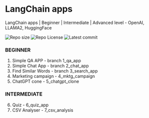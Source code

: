 # LangChain apps

LangChain apps | Beginner | Intermediate | Advanced level - OpenAI, LLAMA2, HuggingFace

![Repo size](https://img.shields.io/github/repo-size/Mar-Issah/langChain_apps)
![Repo License](https://img.shields.io/github/license/Mar-Issah/langChain_apps.svg)
![Latest commit](https://img.shields.io/github/last-commit/Mar-Issah/langChain_apps/master?style=round-square)

### BEGINNER
1. Simple QA APP - branch 1_qa_app
2. Simple Chat App - branch 2_chat_app
3. Find Similar Words - branch 3_search_app
4. Marketing campaign - 4_mktg_campaign
5. ChatGPT cone - 5_chatgpt_clone

### INTERMEDIATE
6. Quiz - 6_quiz_app
7. CSV Analyser - 7_csv_analysis
